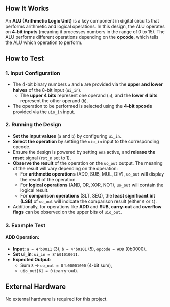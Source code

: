 <!---
This file is used to generate your project datasheet. Please fill in the information below and delete any unused
sections.

You can also include images in this folder and reference them in the markdown. Each image must be less than
512 kb in size, and the combined size of all images must be less than 1 MB.
-->

## How It Works

An **ALU (Arithmetic Logic Unit)** is a key component in digital circuits that performs arithmetic and logical operations. In this design, the ALU operates on **4-bit inputs** (meaning it processes numbers in the range of 0 to 15). The ALU performs different operations depending on the **opcode**, which tells the ALU which operation to perform.

## How to Test

### 1. Input Configuration

- The 4-bit binary numbers `a` and `b` are provided via the **upper and lower halves** of the 8-bit input (`ui_in`). 
    - The **upper 4 bits** represent one operand (`a`), and the **lower 4 bits** represent the other operand (`b`).
- The operation to be performed is selected using the **4-bit opcode** provided via the `uio_in` input.

### 2. Running the Design

- **Set the input values** (`a` and `b`) by configuring `ui_in`.
- **Select the operation** by setting the `uio_in` input to the corresponding opcode.
- Ensure the design is powered by setting `ena` active, and **release the reset** signal (`rst_n` set to 1).
- **Observe the result** of the operation on the `uo_out` output. The meaning of the result will vary depending on the operation:
    - For **arithmetic operations** (ADD, SUB, MUL, DIV), `uo_out` will display the result of the operation.
    - For **logical operations** (AND, OR, XOR, NOT), `uo_out` will contain the logical result.
    - For **comparison operations** (SLT, SEQ), the **least significant bit (LSB)** of `uo_out` will indicate the comparison result (either `0` or `1`).
- Additionally, for operations like **ADD** and **SUB**, **carry-out** and **overflow flags** can be observed on the upper bits of `uio_out`.

### 3. Example Test

#### ADD Operation:
- **Input**: `a = 4'b0011` (3), `b = 4'b0101` (5), `opcode = ADD` (0b0000).
- **Set ui_in**: `ui_in = 8'b01010011`.
- **Expected Output**: 
    - Sum `8` → `uo_out = 8'b00001000` (4-bit sum), 
    - `uio_out[6] = 0` (carry-out).

## External Hardware

No external hardware is required for this project.
